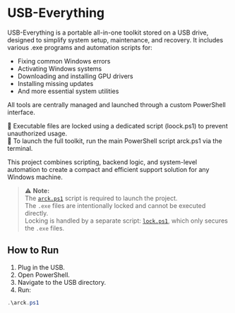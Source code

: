 # USB-Everything

USB-Everything is a portable all-in-one toolkit stored on a USB drive, designed to simplify system setup, maintenance, and recovery. It includes various .exe programs and automation scripts for:

- Fixing common Windows errors  
- Activating Windows systems  
- Downloading and installing GPU drivers  
- Installing missing updates  
- And more essential system utilities  

All tools are centrally managed and launched through a custom PowerShell interface.

🔐 Executable files are locked using a dedicated script (loock.ps1) to prevent unauthorized usage.  
🚀 To launch the full toolkit, run the main PowerShell script arck.ps1 via the terminal.

This project combines scripting, backend logic, and system-level automation to create a compact and efficient support solution for any Windows machine.

> ⚠️ **Note:**  
The [`arck.ps1`](./arck.ps1) script is required to launch the project.  
The `.exe` files are intentionally locked and cannot be executed directly.  
Locking is handled by a separate script: [`lock.ps1`](./lock.ps1), which only secures the `.exe` files.

## How to Run

1. Plug in the USB.
2. Open PowerShell.
3. Navigate to the USB directory.
4. Run:

```powershell
.\arck.ps1
